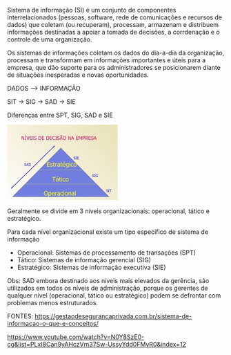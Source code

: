 Sistema de informação (SI) é um conjunto de componentes interrelacionados (pessoas, software, rede de comunicações e recursos de dados) que coletam (ou recuperam), processam, armazenam e distribuem informações destinadas a apoiar a tomada de decisões, a corrdenação e o controle de uma organização.

Os sistemas de informações coletam os dados do dia-a-dia da organização, processam e transformam em informações importantes e úteis para a empresa, que dão suporte para os administradores se posicionarem diante de situações inesperadas e novas oportunidades.

DADOS --> INFORMAÇÃO

SIT -> SIG -> SAD -> SIE

Diferenças entre SPT, SIG, SAD e SIE

<img src=".assets/niveis.jpg">

Geralmente se divide em 3 níveis organizacionais: operacional, tático e estratégico.

Para cada nível organizacional existe um tipo específico de sistema de informação

- Operacional: Sistemas de processamento de transações (SPT)
- Tático: Sistemas de informação gerencial (SIG)
- Estratégico: Sistemas de informação executiva (SIE)

Obs: SAD embora destinado aos níveis mais elevados da gerência, são utilizados em todos os níveis de administração, porque os gerentes de qualquer nível (operacional, tático ou estratégico) podem se defrontar com problemas menos estruturados.


FONTES:
https://gestaodesegurancaprivada.com.br/sistema-de-informacao-o-que-e-conceitos/


https://www.youtube.com/watch?v=N0Y8SzE0-cg&list=PLxI8Can9yAHczVm37Sw-UssyYdd0FMyR0&index=12
